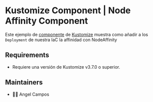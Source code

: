 # Kustomize Component | Node Affinity Component

Este ejemplo de [componente](https://kubectl.docs.kubernetes.io/guides/config_management/components/) de [Kustomize](https://kustomize.io) muestra como añadir a los `Deployment` de nuestra IaC la affinidad con NodeAffinity 

## Requirements

- Requiere una versión de Kustomize v3.7.0 o superior.

## Maintainers

- 🧑‍💻 Angel Campos
